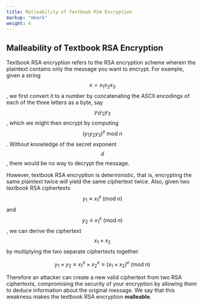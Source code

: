 ```yaml
---
title: Malleability of Textbook RSA Encryption
markup: "mmark"
weight: 4
---
```


## Malleability of Textbook RSA Encryption
Textbook RSA encryption refers to the RSA encryption scheme wherein the plaintext contains only the message you want to encrypt. For example, given a string $$x = x_1 x_2 x_3$$, we first convert it to a number by concatenating the ASCII encodings of each of the three letters as a byte, say $$y_1 y_2 y_3$$, which we might then encrypt by computing $$(y_1 y_2 y_3)^e \; \text{mod} \; n$$. Without knowledge of the secret exponent $$d$$, there would be no way to decrypt the message.

However, textbook RSA encryption is deterministic, that is, encrypting the same plaintext twice will yield the same ciphertext twice. Also, given two textbook RSA ciphertexts $$y_1 \equiv x_1^e \; (\text{mod} \; n)$$ and $$y_2 \equiv x_1^e \; (\text{mod} \; n)$$, we can derive the ciphertext $$x_1 \times x_2$$ by multiplying the two separate ciphertexts together:

$$y_1 \times y_2 \equiv x_1^e \times x_2^e \equiv (x_1 \times x_2)^e \; (\text{mod} \; n)$$

Therefore an attacker can create a new valid ciphertext from two RSA ciphertexts, compromising the security of your encryption by allowing them to deduce information about the original message. We say that this weakness makes the textbook RSA encryption **malleable**.
